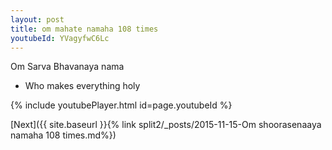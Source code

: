 ```yaml
---
layout: post
title: om mahate namaha 108 times
youtubeId: YVagyfwC6Lc
---
```

 
 
Om Sarva Bhavanaya nama 
 
 -  Who makes everything holy 
 
  
 
  
 
 
 
 
 
 


{% include youtubePlayer.html id=page.youtubeId %}
 
[Next]({{ site.baseurl }}{% link  split2/_posts/2015-11-15-Om shoorasenaaya namaha 108 times.md%})
 
